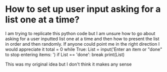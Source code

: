 
# How to set up user input asking for a list one at a time?


I am trying to replicate this python code but I am unsure how to go about asking for a user inputted list one at a time and then how to present the list in order and then randomly. If anyone could point me in the right direction I would appreciate it
total = 0
while True:
    List = input('Enter an item or "done" to stop entering items: ')
    if List == 'done':
        break
print(List)


This was my original idea but I don't think it makes any sense

        